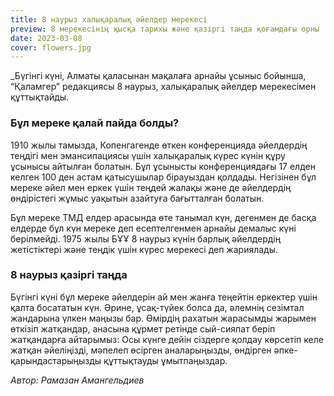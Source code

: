 ```yaml
---
title: 8 наурыз халықаралық әйелдер мерекесі
preview: 8 мерекесінің қысқа тарихы және қазіргі таңда қоғамдағы орны
date: 2023-03-08
cover: flowers.jpg
---
```


\_Бүгінгі күні, Алматы қаласынан мақалаға арнайы ұсыныс бойынша, “Қаламгер” редакциясы 8 наурыз, халықаралық әйелдер мерекесімен құттықтайды.

### Бұл мереке қалай пайда болды?

1910 жылы тамызда, Копенгагенде өткен конференцияда әйелдердің теңдігі мен эмансипациясы үшін халықаралық күрес күнін құру ұсынысы айтылған болатын. Бұл ұсынысты конференциядағы 17 елден келген 100 ден астам қатысушылар бірауыздан қолдады. Негізінен бұл мереке әйел мен еркек үшін теңдей жалақы және де әйелдердің өндірістегі жұмыс уақытын азайтуға бағытталған болатын.

Бұл мереке ТМД елдер арасында өте танымал күн, дегенмен де басқа елдерде бұл күн мереке деп есептелгенмен арнайы демалыс күні берілмейді. 1975 жылы БҰҰ 8 наурыз күнін барлық әйелдердің жетістіктері және теңдік үшін күрес мерекесі деп жариялады.

### 8 наурыз қазіргі таңда

Бүгінгі күні бұл мереке әйелдерін ай мен жанға теңейтін еркектер үшін қалта босататын күн. Әрине, ұсақ-түйек болса да, әлемнің сезімтал жандарына үлкен маңызы бар. Өмірдің рахатын жарасымды жарымен өткізіп жатқандар, анасына құрмет ретінде сый-сияпат беріп жатқандарға айтарымыз: Осы күнге дейін сіздерге қолдау көрсетіп келе жатқан әйеліңізді, мәпелеп өсірген аналарыңызды, өндірген әпке-қарындастарыңызды құттықтауды ұмытпаңыздар.

_Автор: Рамазан Амангельдиев_
